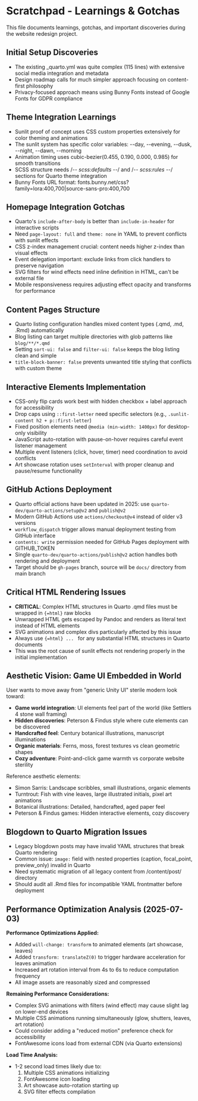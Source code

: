 # Scratchpad - Learnings & Gotchas

This file documents learnings, gotchas, and important discoveries during the website redesign project.

## Initial Setup Discoveries

- The existing _quarto.yml was quite complex (115 lines) with extensive social media integration and metadata
- Design roadmap calls for much simpler approach focusing on content-first philosophy
- Privacy-focused approach means using Bunny Fonts instead of Google Fonts for GDPR compliance

## Theme Integration Learnings

- Sunlit proof of concept uses CSS custom properties extensively for color theming and animations
- The sunlit system has specific color variables: --day, --evening, --dusk, --night, --dawn, --morning
- Animation timing uses cubic-bezier(0.455, 0.190, 0.000, 0.985) for smooth transitions
- SCSS structure needs /*-- scss:defaults --*/ and /*-- scss:rules --*/ sections for Quarto theme integration
- Bunny Fonts URL format: fonts.bunny.net/css?family=lora:400,700|source-sans-pro:400,700

## Homepage Integration Gotchas

- Quarto's `include-after-body` is better than `include-in-header` for interactive scripts
- Need `page-layout: full` and `theme: none` in YAML to prevent conflicts with sunlit effects
- CSS z-index management crucial: content needs higher z-index than visual effects
- Event delegation important: exclude links from click handlers to preserve navigation
- SVG filters for wind effects need inline definition in HTML, can't be external file
- Mobile responsiveness requires adjusting effect opacity and transforms for performance

## Content Pages Structure

- Quarto listing configuration handles mixed content types (.qmd, .md, .Rmd) automatically
- Blog listing can target multiple directories with glob patterns like `blog/**/*.qmd`
- Setting `sort-ui: false` and `filter-ui: false` keeps the blog listing clean and simple
- `title-block-banner: false` prevents unwanted title styling that conflicts with custom theme

## Interactive Elements Implementation

- CSS-only flip cards work best with hidden checkbox + label approach for accessibility
- Drop caps using `::first-letter` need specific selectors (e.g., `.sunlit-content h2 + p::first-letter`)
- Fixed position elements need `@media (min-width: 1400px)` for desktop-only visibility
- JavaScript auto-rotation with pause-on-hover requires careful event listener management
- Multiple event listeners (click, hover, timer) need coordination to avoid conflicts
- Art showcase rotation uses `setInterval` with proper cleanup and pause/resume functionality

## GitHub Actions Deployment

- Quarto official actions have been updated in 2025: use `quarto-dev/quarto-actions/setup@v2` and `publish@v2`
- Modern GitHub Actions use `actions/checkout@v4` instead of older v3 versions
- `workflow_dispatch` trigger allows manual deployment testing from GitHub interface
- `contents: write` permission needed for GitHub Pages deployment with GITHUB_TOKEN
- Single `quarto-dev/quarto-actions/publish@v2` action handles both rendering and deployment
- Target should be `gh-pages` branch, source will be `docs/` directory from main branch

## Critical HTML Rendering Issues

- **CRITICAL**: Complex HTML structures in Quarto .qmd files must be wrapped in `{=html}` raw blocks
- Unwrapped HTML gets escaped by Pandoc and renders as literal text instead of HTML elements
- SVG animations and complex divs particularly affected by this issue
- Always use ```{=html} ... ``` for any substantial HTML structures in Quarto documents
- This was the root cause of sunlit effects not rendering properly in the initial implementation

## Aesthetic Vision: Game UI Embedded in World

User wants to move away from "generic Unity UI" sterile modern look toward:
- **Game world integration**: UI elements feel part of the world (like Settlers 4 stone wall framing)
- **Hidden discoveries**: Peterson & Findus style where cute elements can be discovered
- **Handcrafted feel**: Century botanical illustrations, manuscript illuminations
- **Organic materials**: Ferns, moss, forest textures vs clean geometric shapes
- **Cozy adventure**: Point-and-click game warmth vs corporate website sterility

Reference aesthetic elements:
- Simon Sarris: Landscape scribbles, small illustrations, organic elements
- Turntrout: Fish with vine leaves, large illustrated initials, pixel art animations
- Botanical illustrations: Detailed, handcrafted, aged paper feel
- Peterson & Findus games: Hidden interactive elements, cozy discovery

## Blogdown to Quarto Migration Issues

- Legacy blogdown posts may have invalid YAML structures that break Quarto rendering
- Common issue: `image:` field with nested properties (caption, focal_point, preview_only) invalid in Quarto
- Need systematic migration of all legacy content from /content/post/ directory
- Should audit all .Rmd files for incompatible YAML frontmatter before deployment

## Performance Optimization Analysis (2025-07-03)

**Performance Optimizations Applied:**
- Added `will-change: transform` to animated elements (art showcase, leaves)
- Added `transform: translateZ(0)` to trigger hardware acceleration for leaves animation
- Increased art rotation interval from 4s to 6s to reduce computation frequency
- All image assets are reasonably sized and compressed

**Remaining Performance Considerations:**
- Complex SVG animations with filters (wind effect) may cause slight lag on lower-end devices
- Multiple CSS animations running simultaneously (glow, shutters, leaves, art rotation)
- Could consider adding a "reduced motion" preference check for accessibility
- FontAwesome icons load from external CDN (via Quarto extensions)

**Load Time Analysis:**
- 1-2 second load times likely due to:
  1. Multiple CSS animations initializing
  2. FontAwesome icon loading
  3. Art showcase auto-rotation starting up
  4. SVG filter effects compilation